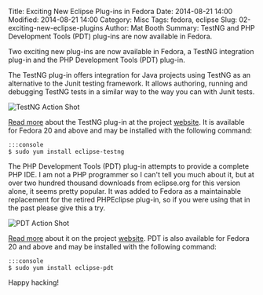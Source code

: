 Title: Exciting New Eclipse Plug-ins in Fedora
Date: 2014-08-21 14:00
Modified: 2014-08-21 14:00
Category: Misc
Tags: fedora, eclipse
Slug: 02-exciting-new-eclipse-plugins
Author: Mat Booth
Summary: TestNG and PHP Development Tools (PDT) plug-ins are now available in Fedora.

Two exciting new plug-ins are now available in Fedora, a TestNG integration plug-in and the PHP Development Tools (PDT) plug-in.

The TestNG plug-in offers integration for Java projects using TestNG as an alternative to the Junit testing framework. It allows authoring, running and debugging TestNG tests in a similar way to the way you can with Junit tests.

![TestNG Action Shot]({static}/images/testng-plugin-screenshot.png)

[Read more](http://testng.org/doc/eclipse.html) about the TestNG plug-in at the project [website](http://testng.org/doc/eclipse.html). It is available for Fedora 20 and above and may be installed with the following command:

    :::console
    $ sudo yum install eclipse-testng

The PHP Development Tools (PDT) plug-in attempts to provide a complete PHP IDE. I am not a PHP programmer so I can't tell you much about it, but at over two hundred thousand downloads from eclipse.org for this version alone, it seems pretty popular. It was added to Fedora as a maintainable replacement for the retired PHPEclipse plug-in, so if you were using that in the past please give this a try.

![PDT Action Shot]({static}/images/pdt-plugin-screenshot.png)

[Read more](http://www.eclipse.org/pdt/) about it on the project [website](http://www.eclipse.org/pdt/). PDT is also available for Fedora 20 and above and may be installed with the following command:

    :::console
    $ sudo yum install eclipse-pdt

Happy hacking!

